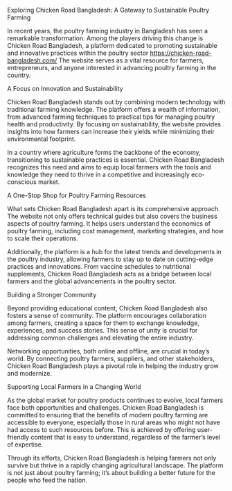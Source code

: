 Exploring Chicken Road Bangladesh: A Gateway to Sustainable Poultry Farming

In recent years, the poultry farming industry in Bangladesh has seen a remarkable transformation. Among the players driving this change is Chicken Road Bangladesh, a platform dedicated to promoting sustainable and innovative practices within the poultry sector https://chicken-road-bangladesh.com/ The website serves as a vital resource for farmers, entrepreneurs, and anyone interested in advancing poultry farming in the country.

A Focus on Innovation and Sustainability

Chicken Road Bangladesh stands out by combining modern technology with traditional farming knowledge. The platform offers a wealth of information, from advanced farming techniques to practical tips for managing poultry health and productivity. By focusing on sustainability, the website provides insights into how farmers can increase their yields while minimizing their environmental footprint.

In a country where agriculture forms the backbone of the economy, transitioning to sustainable practices is essential. Chicken Road Bangladesh recognizes this need and aims to equip local farmers with the tools and knowledge they need to thrive in a competitive and increasingly eco-conscious market.

A One-Stop Shop for Poultry Farming Resources

What sets Chicken Road Bangladesh apart is its comprehensive approach. The website not only offers technical guides but also covers the business aspects of poultry farming. It helps users understand the economics of poultry farming, including cost management, marketing strategies, and how to scale their operations.

Additionally, the platform is a hub for the latest trends and developments in the poultry industry, allowing farmers to stay up to date on cutting-edge practices and innovations. From vaccine schedules to nutritional supplements, Chicken Road Bangladesh acts as a bridge between local farmers and the global advancements in the poultry sector.

Building a Stronger Community

Beyond providing educational content, Chicken Road Bangladesh also fosters a sense of community. The platform encourages collaboration among farmers, creating a space for them to exchange knowledge, experiences, and success stories. This sense of unity is crucial for addressing common challenges and elevating the entire industry.

Networking opportunities, both online and offline, are crucial in today’s world. By connecting poultry farmers, suppliers, and other stakeholders, Chicken Road Bangladesh plays a pivotal role in helping the industry grow and modernize.

Supporting Local Farmers in a Changing World

As the global market for poultry products continues to evolve, local farmers face both opportunities and challenges. Chicken Road Bangladesh is committed to ensuring that the benefits of modern poultry farming are accessible to everyone, especially those in rural areas who might not have had access to such resources before. This is achieved by offering user-friendly content that is easy to understand, regardless of the farmer’s level of expertise.

Through its efforts, Chicken Road Bangladesh is helping farmers not only survive but thrive in a rapidly changing agricultural landscape. The platform is not just about poultry farming; it’s about building a better future for the people who feed the nation.
